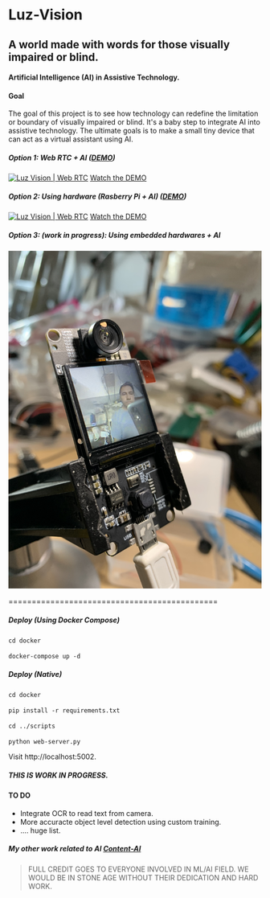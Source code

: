 # Luz-Vision
## A world made with words for those visually impaired or blind. 

#### Artificial Intelligence (AI) in Assistive Technology.

#### Goal
The goal of this project is to see how technology can redefine the limitation or boundary of visually impaired or blind. It's a baby step to integrate AI into assistive technology. The ultimate goals is to make a small tiny device that can act as a virtual assistant using AI.

##### Option 1: Web RTC + AI ([DEMO](https://youtu.be/JLI_p2d0C-s))


[![Luz Vision | Web RTC](https://img.youtube.com/vi/JLI_p2d0C-s/maxresdefault.jpg)](https://youtu.be/JLI_p2d0C-s)
[Watch the DEMO](https://youtu.be/JLI_p2d0C-s)


##### Option 2: Using hardware (Rasberry Pi + AI) ([DEMO](https://youtu.be/H8Pw1uwH2YU))


[![Luz Vision | Web RTC](https://img.youtube.com/vi/H8Pw1uwH2YU/maxresdefault.jpg)](https://youtu.be/H8Pw1uwH2YU)
[Watch the DEMO](https://youtu.be/H8Pw1uwH2YU)


##### Option 3: (work in progress): Using embedded hardwares + AI


![alt text](resources/part3.jpg)


=============================================
##### Deploy (Using Docker Compose)
`cd docker`

`docker-compose up -d`

##### Deploy (Native)
`cd docker`

`pip install -r requirements.txt `

`cd ../scripts`

`python web-server.py`

Visit http://localhost:5002.

##### THIS IS WORK IN PROGRESS.

#### TO DO
- Integrate OCR to read text from camera. 
- More accuracte object level detection using custom training.
- .... huge list.

##### My other work related to AI [Content-AI](https://github.com/nycdidar/Content-AI)


> FULL CREDIT GOES TO EVERYONE INVOLVED IN ML/AI FIELD. WE WOULD BE IN STONE AGE WITHOUT THEIR DEDICATION AND HARD WORK.
